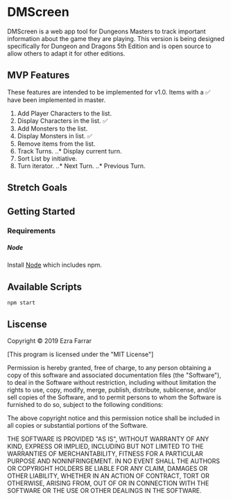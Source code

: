 # DMScreen

DMScreen is a web app tool for Dungeons Masters to track important information about the game they are playing. This version is being designed specifically for Dungeon and Dragons 5th Edition and is open source to allow others to adapt it for other editions.

## MVP Features

These features are intended to be implemented for v1.0. Items with a ✅ have been implemented in master.

1. Add Player Characters to the list.
2. Display Characters in the list. ✅
3. Add Monsters to the list.
4. Display Monsters in list. ✅
5. Remove items from the list.
6. Track Turns.
..* Display current turn.
7. Sort List by initiative.
8. Turn iterator. 
..* Next Turn.
..* Previous Turn.


## Stretch Goals


## Getting Started

### Requirements 

##### Node

Install [Node](https://nodejs.org/en/) which includes npm.


## Available Scripts
 ```
 npm start
 ```

## Liscense

Copyright © 2019 Ezra Farrar

[This program is licensed under the "MIT License"]

Permission is hereby granted, free of charge, to any person
obtaining a copy of this software and associated
documentation files (the "Software"), to deal in the
Software without restriction, including without limitation
the rights to use, copy, modify, merge, publish, distribute,
sublicense, and/or sell copies of the Software, and to
permit persons to whom the Software is furnished to do so,
subject to the following conditions:

The above copyright notice and this permission notice shall
be included in all copies or substantial portions of the
Software.

THE SOFTWARE IS PROVIDED "AS IS", WITHOUT WARRANTY OF ANY
KIND, EXPRESS OR IMPLIED, INCLUDING BUT NOT LIMITED TO THE
WARRANTIES OF MERCHANTABILITY, FITNESS FOR A PARTICULAR
PURPOSE AND NONINFRINGEMENT. IN NO EVENT SHALL THE AUTHORS
OR COPYRIGHT HOLDERS BE LIABLE FOR ANY CLAIM, DAMAGES OR
OTHER LIABILITY, WHETHER IN AN ACTION OF CONTRACT, TORT OR
OTHERWISE, ARISING FROM, OUT OF OR IN CONNECTION WITH THE
SOFTWARE OR THE USE OR OTHER DEALINGS IN THE SOFTWARE.
